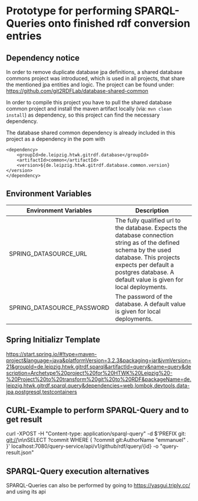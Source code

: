 # Prototype for performing SPARQL-Queries onto finished rdf conversion entries

## Dependency notice

In order to remove duplicate database jpa definitions, a shared database commons project was introduced, which is used
in all projects, that share the mentioned jpa entities and logic.
The project can be found under: https://github.com/git2RDFLab/database-shared-common

In order to compile this project you have to pull the shared database common project and install the maven artifact locally
(via: `mvn clean install`) as dependency, so this project can find the necessary dependency.

The database shared common dependency is already included in this project as a dependency in the pom with

```
<dependency>
	<groupId>de.leipzig.htwk.gitrdf.database</groupId>
	<artifactId>common</artifactId>
	<version>${de.leipzig.htwk.gitrdf.database.common.version}</version>
</dependency>
```

## Environment Variables

| Environment Variables      | Description                                                                                                                                                                                                                           |
|----------------------------|---------------------------------------------------------------------------------------------------------------------------------------------------------------------------------------------------------------------------------------|
| SPRING_DATASOURCE_URL      | The fully qualified url to the database. Expects the database connection string as of the defined schema by the used database. This projects expects per default a postgres database. A default value is given for local deployments. |
| SPRING_DATASOURCE_PASSWORD | The password of the database. A default value is given for local deployments.                                                                                                                                                         |

## Spring Initializr Template
https://start.spring.io/#!type=maven-project&language=java&platformVersion=3.2.3&packaging=jar&jvmVersion=21&groupId=de.leipzig.htwk.gitrdf.sparql&artifactId=query&name=query&description=Archetype%20project%20for%20HTWK%20Leipzig%20-%20Project%20to%20transform%20git%20to%20RDF&packageName=de.leipzig.htwk.gitrdf.sparql.query&dependencies=web,lombok,devtools,data-jpa,postgresql,testcontainers


## CURL-Example to perform SPARQL-Query and to get result
curl -XPOST -H "Content-type: application/sparql-query" -d $'PREFIX git: <git://>\n\nSELECT ?commit WHERE { ?commit git:AuthorName "emmanuel" . }' localhost:7080/query-service/api/v1/github/rdf/query/{id} -o "query-result.json"

## SPARQL-Query execution alternatives
SPARQL-Queries can also be performed by going to https://yasgui.triply.cc/ and using its api
